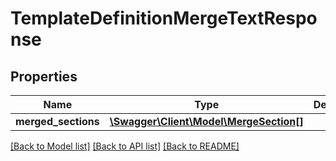 # TemplateDefinitionMergeTextResponse

## Properties
Name | Type | Description | Notes
------------ | ------------- | ------------- | -------------
**merged_sections** | [**\Swagger\Client\Model\MergeSection[]**](MergeSection.md) |  | [optional] 

[[Back to Model list]](../README.md#documentation-for-models) [[Back to API list]](../README.md#documentation-for-api-endpoints) [[Back to README]](../README.md)


